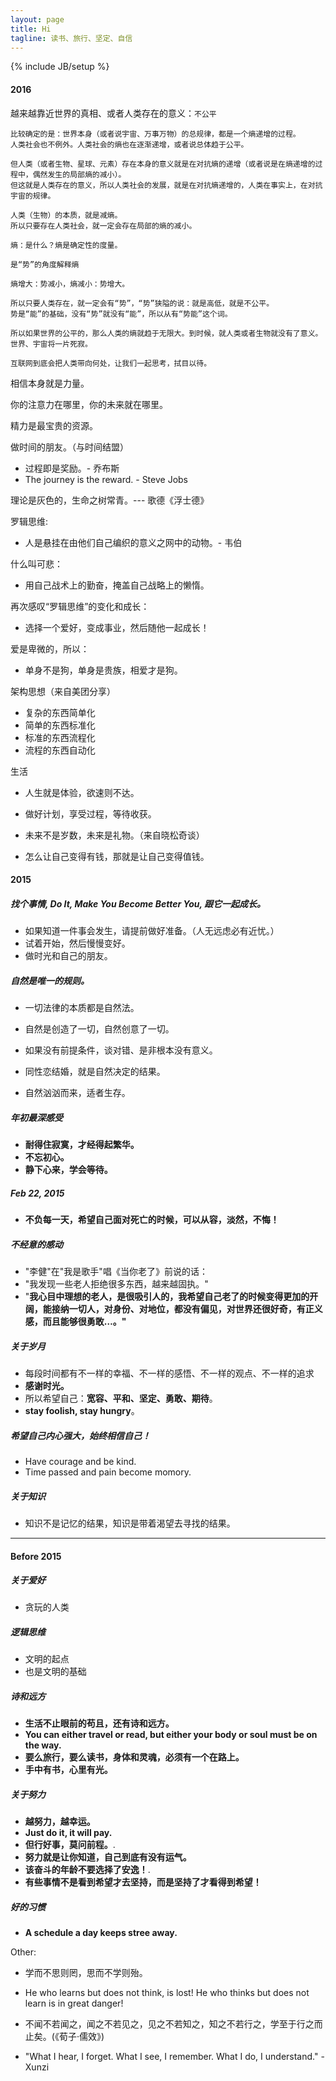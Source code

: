 ```yaml
---
layout: page
title: Hi
tagline: 读书、旅行、坚定、自信
---
```


{% include JB/setup %}

#### 2016

越来越靠近世界的真相、或者人类存在的意义：`不公平`

```
比较确定的是：世界本身（或者说宇宙、万事万物）的总规律，都是一个熵递增的过程。
人类社会也不例外。人类社会的熵也在逐渐递增，或者说总体趋于公平。

但人类（或者生物、星球、元素）存在本身的意义就是在对抗熵的递增（或者说是在熵递增的过程中，偶然发生的局部熵的减小）。
但这就是人类存在的意义，所以人类社会的发展，就是在对抗熵递增的，人类在事实上，在对抗宇宙的规律。

人类（生物）的本质，就是减熵。
所以只要存在人类社会，就一定会存在局部的熵的减小。

熵：是什么？熵是确定性的度量。

是“势”的角度解释熵

熵增大：势减小，熵减小：势增大。

所以只要人类存在，就一定会有“势”，“势”狭隘的说：就是高低，就是不公平。
势是“能”的基础，没有“势”就没有“能”，所以从有“势能”这个词。

所以如果世界的公平的，那么人类的熵就趋于无限大。到时候，就人类或者生物就没有了意义。
世界、宇宙将一片死寂。

互联网到底会把人类带向何处，让我们一起思考，拭目以待。
```
相信本身就是力量。

你的注意力在哪里，你的未来就在哪里。

精力是最宝贵的资源。

做时间的朋友。（与时间结盟）

- 过程即是奖励。- 乔布斯
- The journey is the reward. - Steve Jobs

理论是灰色的，生命之树常青。--- 歌德《浮士德》

罗辑思维:

- 人是悬挂在由他们自己编织的意义之网中的动物。- 韦伯

什么叫可悲：

- 用自己战术上的勤奋，掩盖自己战略上的懒惰。

再次感叹“罗辑思维”的变化和成长：

- 选择一个爱好，变成事业，然后随他一起成长！

爱是卑微的，所以：

- 单身不是狗，单身是贵族，相爱才是狗。

架构思想（来自美团分享）

- 复杂的东西简单化
- 简单的东西标准化
- 标准的东西流程化
- 流程的东西自动化

生活

- 人生就是体验，欲速则不达。
- 做好计划，享受过程，等待收获。

- 未来不是岁数，未来是礼物。（来自晓松奇谈）

- 怎么让自己变得有钱，那就是让自己变得值钱。

#### 2015

##### 找个事情, Do It, Make You Become Better You, 跟它一起成长。

- 如果知道一件事会发生，请提前做好准备。（人无远虑必有近忧。）
- 试着开始，然后慢慢变好。
- 做时光和自己的朋友。

##### 自然是唯一的规则。

- 一切法律的本质都是自然法。
- 自然是创造了一切，自然创意了一切。
- 如果没有前提条件，谈对错、是非根本没有意义。
- 同性恋结婚，就是自然决定的结果。

- 自然汹汹而来，适者生存。

##### 年初最深感受
- **耐得住寂寞，才经得起繁华。**
- **不忘初心。**
- **静下心来，学会等待。**

##### Feb 22, 2015
- **不负每一天，希望自己面对死亡的时候，可以从容，淡然，不悔！**

##### 不经意的感动
- "李健"在"我是歌手"唱《当你老了》前说的话：
- "我发现一些老人拒绝很多东西，越来越固执。"
- "**我心目中理想的老人，是很吸引人的，我希望自己老了的时候变得更加的开阔，能接纳一切人，对身份、对地位，都没有偏见，对世界还很好奇，有正义感，而且能够很勇敢…。"**

##### 关于岁月
- 每段时间都有不一样的幸福、不一样的感悟、不一样的观点、不一样的追求
- **感谢时光。**
- 所以希望自己：**宽容、平和、坚定、勇敢、期待**。
- **stay foolish, stay hungry**。

##### 希望自己内心强大，始终相信自己！
- Have courage and be kind.
- Time passed and pain become momory.

##### 关于知识
- 知识不是记忆的结果，知识是带着渴望去寻找的结果。

---

#### Before 2015

##### 关于爱好
- 贪玩的人类

##### 逻辑思维
- 文明的起点
- 也是文明的基础

##### 诗和远方
- **生活不止眼前的苟且，还有诗和远方。**
- **You can either travel or read, but either your body or soul must be on the way.**
- **要么旅行，要么读书，身体和灵魂，必须有一个在路上。**
- **手中有书，心里有光。**

##### 关于努力 
- **越努力，越幸运。**
- **Just do it, it will pay.**
- **但行好事，莫问前程。**.
- **努力就是让你知道，自己到底有没有运气。**
- **该奋斗的年龄不要选择了安逸！**.
- **有些事情不是看到希望才去坚持，而是坚持了才看得到希望！**

##### 好的习惯
- **A schedule a day keeps stree away.**


Other:

- 学而不思则罔，思而不学则殆。
- He who learns but does not think, is lost! He who thinks but does not learn is in great danger!

- 不闻不若闻之，闻之不若见之，见之不若知之，知之不若行之，学至于行之而止矣。(《荀子·儒效》)
- "What I hear, I forget. What I see, I remember. What I do, I understand." - Xunzi

